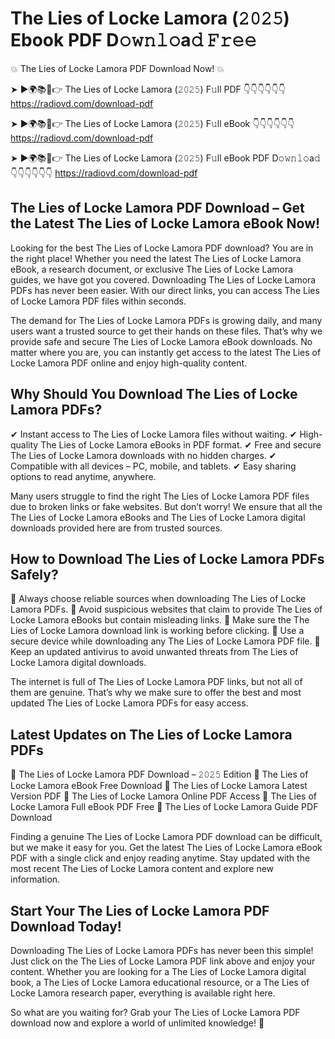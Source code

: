 # The Lies of Locke Lamora (𝟸𝟶𝟸𝟻) Ebook PDF D𝚘𝚠𝚗𝚕𝚘a𝚍 𝙵𝚛𝚎𝚎

💥 The Lies of Locke Lamora PDF Download Now! 💥

➤ ►🌍📚📱👉 The Lies of Locke Lamora (𝟸𝟶𝟸𝟻) F𝚞ll PDF 👇👇👇👇👇👇
https://radiovd.com/download-pdf

➤ ►🌍📚📱👉 The Lies of Locke Lamora (𝟸𝟶𝟸𝟻) F𝚞ll eBook 👇👇👇👇👇👇
https://radiovd.com/download-pdf

➤ ►🌍📚📱👉 The Lies of Locke Lamora (𝟸𝟶𝟸𝟻) F𝚞ll eBook PDF D𝚘𝚠𝚗𝚕𝚘a𝚍 👇👇👇👇👇👇
https://radiovd.com/download-pdf

## The Lies of Locke Lamora PDF Download – Get the Latest The Lies of Locke Lamora eBook Now!

Looking for the best The Lies of Locke Lamora PDF download? You are in the right place! Whether you need the latest The Lies of Locke Lamora eBook, a research document, or exclusive The Lies of Locke Lamora guides, we have got you covered. Downloading The Lies of Locke Lamora PDFs has never been easier. With our direct links, you can access The Lies of Locke Lamora PDF files within seconds.

The demand for The Lies of Locke Lamora PDFs is growing daily, and many users want a trusted source to get their hands on these files. That’s why we provide safe and secure The Lies of Locke Lamora eBook downloads. No matter where you are, you can instantly get access to the latest The Lies of Locke Lamora PDF online and enjoy high-quality content.

## Why Should You Download The Lies of Locke Lamora PDFs?

✔ Instant access to The Lies of Locke Lamora files without waiting.
✔ High-quality The Lies of Locke Lamora eBooks in PDF format.
✔ Free and secure The Lies of Locke Lamora downloads with no hidden charges.
✔ Compatible with all devices – PC, mobile, and tablets.
✔ Easy sharing options to read anytime, anywhere.

Many users struggle to find the right The Lies of Locke Lamora PDF files due to broken links or fake websites. But don’t worry! We ensure that all the The Lies of Locke Lamora eBooks and The Lies of Locke Lamora digital downloads provided here are from trusted sources.

## How to Download The Lies of Locke Lamora PDFs Safely?

📌 Always choose reliable sources when downloading The Lies of Locke Lamora PDFs.
📌 Avoid suspicious websites that claim to provide The Lies of Locke Lamora eBooks but contain misleading links.
📌 Make sure the The Lies of Locke Lamora download link is working before clicking.
📌 Use a secure device while downloading any The Lies of Locke Lamora PDF file.
📌 Keep an updated antivirus to avoid unwanted threats from The Lies of Locke Lamora digital downloads.

The internet is full of The Lies of Locke Lamora PDF links, but not all of them are genuine. That’s why we make sure to offer the best and most updated The Lies of Locke Lamora PDFs for easy access.

## Latest Updates on The Lies of Locke Lamora PDFs

🔹 The Lies of Locke Lamora PDF Download – 𝟸𝟶𝟸𝟻 Edition
🔹 The Lies of Locke Lamora eBook Free Download
🔹 The Lies of Locke Lamora Latest Version PDF
🔹 The Lies of Locke Lamora Online PDF Access
🔹 The Lies of Locke Lamora Full eBook PDF Free
🔹 The Lies of Locke Lamora Guide PDF Download

Finding a genuine The Lies of Locke Lamora PDF download can be difficult, but we make it easy for you. Get the latest The Lies of Locke Lamora eBook PDF with a single click and enjoy reading anytime. Stay updated with the most recent The Lies of Locke Lamora content and explore new information.

## Start Your The Lies of Locke Lamora PDF Download Today!

Downloading The Lies of Locke Lamora PDFs has never been this simple! Just click on the The Lies of Locke Lamora PDF link above and enjoy your content. Whether you are looking for a The Lies of Locke Lamora digital book, a The Lies of Locke Lamora educational resource, or a The Lies of Locke Lamora research paper, everything is available right here.

So what are you waiting for? Grab your The Lies of Locke Lamora PDF download now and explore a world of unlimited knowledge! 🚀